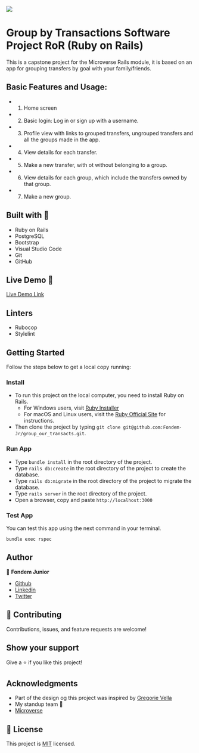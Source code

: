 ![](https://img.shields.io/badge/Microverse-blueviolet)
# Group by Transactions Software Project RoR (Ruby on Rails)
This is a capstone project for the Microverse Rails module, it is based on an app for grouping transfers by goal with your family/friends.

## Basic Features and Usage:
- 1. Home screen
- 2. Basic login: Log in or sign up with a username.
- 3. Profile view with links to grouped transfers, ungrouped transfers and all the groups made in the app.
- 4. View details for each transfer.
- 5. Make a new transfer, with ot without belonging to a group.
- 6. View details for each group, which include the transfers owned by that group.
- 7. Make a new group.
## Built with 🔨

- Ruby on Rails
- PostgreSQL
- Bootstrap
- Visual Studio Code
- Git
- GitHub

## Live Demo 👀

[Live Demo Link](https://group-our-transfer.herokuapp.com/)

## Linters

- Rubocop
- Stylelint

## Getting Started

Follow the steps below to get a local copy running:

### Install
- To run this project on the local computer, you need to install Ruby on Rails.
    - For Windows users, visit [Ruby Installer](https://rubyinstaller.org/)
    - For macOS and Linux users, visit the [Ruby Official Site](https://www.ruby-lang.org/en/downloads/) for instructions.
- Then clone the project by typing `git clone git@github.com:Fondem-Jr/group_our_transacts.git`.

### Run App

- Type `bundle install` in the root directory of the project.
- Type `rails db:create` in the root directory of the project to create the database.
- Type `rails db:migrate` in the root directory of the project to migrate the database.
- Type `rails server` in the root directory of the project.
- Open a browser, copy and paste `http://localhost:3000`
### Test App

You can test this app using the next command in your terminal.

`bundle exec rspec`

## Author

👤 **Fondem Junior**
 - [Github](https://github.com/Fondem-Jr)
 - [Linkedin](https://www.linkedin.com/in/fondem-junior-57484744/)
 - [Twitter](https://twitter.com/OpportunistZeus)

## 🤝 Contributing

Contributions, issues, and feature requests are welcome!

## Show your support

Give a ⭐️ if you like this project!

## Acknowledgments

- Part of the design og this project was inspired by [Gregorie Vella](https://www.behance.net/gregoirevella)
- My standup team 🏹
- [Microverse](https://www.microverse.org/)

## 📝 License

This project is [MIT](https://opensource.org/licenses/MIT) licensed.